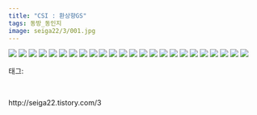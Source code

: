 ```yaml
---
title: "CSI : 환상향GS"
tags: 동방_동인지
image: seiga22/3/001.jpg
---
```

<img src="{{ site.nasurl }}/seiga22/3/001.jpg">
<img src="{{ site.nasurl }}/seiga22/3/002.jpg">
<img src="{{ site.nasurl }}/seiga22/3/003.jpg">
<img src="{{ site.nasurl }}/seiga22/3/004.jpg">
<img src="{{ site.nasurl }}/seiga22/3/005.jpg">
<img src="{{ site.nasurl }}/seiga22/3/006.jpg">
<img src="{{ site.nasurl }}/seiga22/3/007.jpg">
<img src="{{ site.nasurl }}/seiga22/3/008.jpg">
<img src="{{ site.nasurl }}/seiga22/3/009.jpg">
<img src="{{ site.nasurl }}/seiga22/3/010.jpg">
<img src="{{ site.nasurl }}/seiga22/3/011.jpg">
<img src="{{ site.nasurl }}/seiga22/3/012.jpg">
<img src="{{ site.nasurl }}/seiga22/3/013.jpg">
<img src="{{ site.nasurl }}/seiga22/3/014.jpg">
<img src="{{ site.nasurl }}/seiga22/3/015.jpg">
<img src="{{ site.nasurl }}/seiga22/3/016.jpg">
<img src="{{ site.nasurl }}/seiga22/3/017.jpg">
<img src="{{ site.nasurl }}/seiga22/3/018.jpg">
<img src="{{ site.nasurl }}/seiga22/3/019.jpg">
<img src="{{ site.nasurl }}/seiga22/3/020.jpg">
<img src="{{ site.nasurl }}/seiga22/3/021.jpg">
<img src="{{ site.nasurl }}/seiga22/3/022.jpg">
<img src="{{ site.nasurl }}/seiga22/3/023.jpg">
<img src="{{ site.nasurl }}/seiga22/3/024.jpg">
<div class="tagTrail">
<p>태그: </p>
<ul>
</ul>
</div><br/>
<p class="reference">http://seiga22.tistory.com/3</p>
